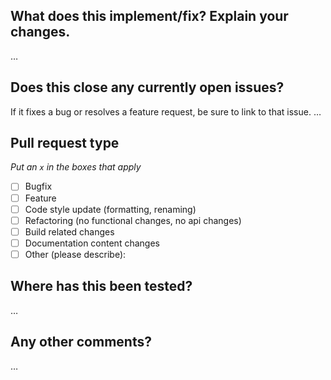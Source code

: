 ## What does this implement/fix? Explain your changes.
…

## Does this close any currently open issues?  
If it fixes a bug or resolves a feature request, be sure to link to that issue.
…

## Pull request type
<!-- Please try to limit your pull request to one type, submit multiple pull requests if needed. --> 
_Put an `x` in the boxes that apply_
- [ ] Bugfix
- [ ] Feature
- [ ] Code style update (formatting, renaming)
- [ ] Refactoring (no functional changes, no api changes)
- [ ] Build related changes
- [ ] Documentation content changes
- [ ] Other (please describe): 

## Where has this been tested?
…

## Any other comments?
…

